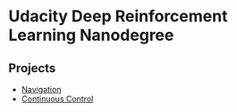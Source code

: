# Udacity Deep Reinforcement Learning Nanodegree
## Projects

* [Navigation](https://github.com/iamhatesz/drlnd/tree/master/navigation)
* [Continuous Control](https://github.com/iamhatesz/drlnd/tree/master/continuous-control)
